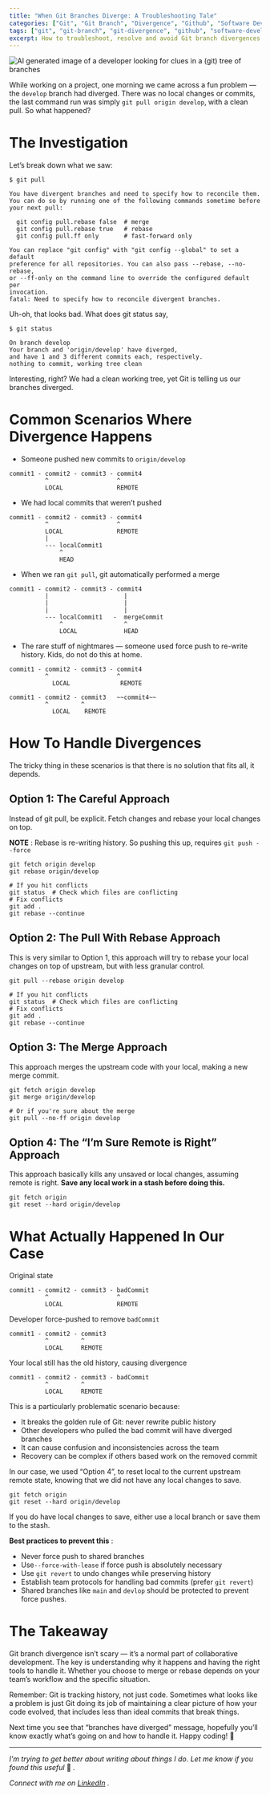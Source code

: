 ```yaml
---
title: "When Git Branches Diverge: A Troubleshooting Tale"
categories: ["Git", "Git Branch", "Divergence", "Github", "Software Development"]
tags: ["git", "git-branch", "git-divergence", "github", "software-development"]
excerpt: How to troubleshoot, resolve and avoid Git branch divergences effectively.
---
```


![AI generated image of a developer looking for clues in a (git) tree of
branches](/assets/images/2025-01-03-understanding-git-divergences.jpg)

While working on a project, one morning we came across a fun problem — the
`develop` branch had diverged. There was no local changes or commits, the last
command run was simply `git pull origin develop`, with a clean pull. So what
happened?

# The Investigation

Let’s break down what we saw:

```
$ git pull

You have divergent branches and need to specify how to reconcile them.
You can do so by running one of the following commands sometime before
your next pull:

  git config pull.rebase false  # merge
  git config pull.rebase true   # rebase
  git config pull.ff only       # fast-forward only

You can replace "git config" with "git config --global" to set a default
preference for all repositories. You can also pass --rebase, --no-rebase,
or --ff-only on the command line to override the configured default per
invocation.
fatal: Need to specify how to reconcile divergent branches.
```

Uh-oh, that looks bad. What does git status say,

```
$ git status

On branch develop
Your branch and 'origin/develop' have diverged,
and have 1 and 3 different commits each, respectively.
nothing to commit, working tree clean

```
Interesting, right? We had a clean working tree, yet Git is telling us our
branches diverged.

# Common Scenarios Where Divergence Happens

  * Someone pushed new commits to `origin/develop`

```
commit1 - commit2 - commit3 - commit4
          ^                   ^
          LOCAL               REMOTE
```
* We had local commits that weren’t pushed

```
commit1 - commit2 - commit3 - commit4
          ^                   ^
          LOCAL               REMOTE
          |
          --- localCommit1
              ^
              HEAD
```
* When we ran `git pull`, git automatically performed a merge

```
commit1 - commit2 - commit3 - commit4
          |                     |
          |                     |
          |                     |
          --- localCommit1   -  mergeCommit
              ^                 ^
              LOCAL             HEAD
```
* The rare stuff of nightmares — someone used force push to re-write history. Kids, do not do this at home.

```
commit1 - commit2 - commit3 - commit4
          ^                   ^
            LOCAL              REMOTE

commit1 - commit2 - commit3   ~~commit4~~
          ^         ^
            LOCAL    REMOTE
```
# How To Handle Divergences

The tricky thing in these scenarios is that there is no solution that fits
all, it depends.

## Option 1: The Careful Approach

Instead of git pull, be explicit. Fetch changes and rebase your local changes
on top.

 **NOTE** : Rebase is re-writing history. So pushing this up, requires `git
push --force`

```
git fetch origin develop
git rebase origin/develop

# If you hit conflicts
git status  # Check which files are conflicting
# Fix conflicts
git add .
git rebase --continue
```
## Option 2: The Pull With Rebase Approach

This is very similar to Option 1, this approach will try to rebase your local
changes on top of upstream, but with less granular control.

```
git pull --rebase origin develop

# If you hit conflicts
git status  # Check which files are conflicting
# Fix conflicts
git add .
git rebase --continue
```
## Option 3: The Merge Approach

This approach merges the upstream code with your local, making a new merge
commit.

```
git fetch origin develop
git merge origin/develop

# Or if you're sure about the merge
git pull --no-ff origin develop

```
## Option 4: The “I’m Sure Remote is Right” Approach

This approach basically kills any unsaved or local changes, assuming remote is
right. **Save any local work in a stash before doing this.**

```
git fetch origin
git reset --hard origin/develop
```
# What Actually Happened In Our Case

Original state

```
commit1 - commit2 - commit3 - badCommit
          ^                   ^
          LOCAL               REMOTE
```
Developer force-pushed to remove `badCommit`

```
commit1 - commit2 - commit3
          ^         ^
          LOCAL     REMOTE
```
Your local still has the old history, causing divergence

```
commit1 - commit2 - commit3 - badCommit
          ^         ^
          LOCAL     REMOTE
```
This is a particularly problematic scenario because:

  * It breaks the golden rule of Git: never rewrite public history
  * Other developers who pulled the bad commit will have diverged branches
  * It can cause confusion and inconsistencies across the team
  * Recovery can be complex if others based work on the removed commit

In our case, we used “Option 4”, to reset local to the current upstream remote
state, knowing that we did not have any local changes to save.

```
git fetch origin
git reset --hard origin/develop
```
If you do have local changes to save, either use a local branch or save them
to the stash.

 **Best practices to prevent this** :

  * Never force push to shared branches
  * Use`--force-with-lease` if force push is absolutely necessary
  * Use `git revert` to undo changes while preserving history
  * Establish team protocols for handling bad commits (prefer `git revert`)
  * Shared branches like `main` and `devlop` should be protected to prevent force pushes.

# The Takeaway

Git branch divergence isn’t scary — it’s a normal part of collaborative
development. The key is understanding why it happens and having the right
tools to handle it. Whether you choose to merge or rebase depends on your
team’s workflow and the specific situation.

Remember: Git is tracking history, not just code. Sometimes what looks like a
problem is just Git doing its job of maintaining a clear picture of how your
code evolved, that includes less than ideal commits that break things.

Next time you see that “branches have diverged” message, hopefully you’ll know
exactly what’s going on and how to handle it. Happy coding! 🎉

<hr>

 _I’m trying to get better about writing about things I do. Let me know if you
found this useful_ 🙂 _._

 _Connect with me on_ [_LinkedIn_](https://www.linkedin.com/in/ankitpatterson/) _._
